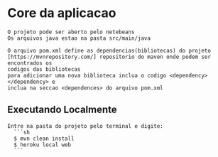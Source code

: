 # Core da aplicacao 
    O projeto pode ser aberto pelo netebeans 
    Os arquivos java estao na pasta src/main/java
    
    O arquivo pom.xml define as dependencias(bibliotecas) do projeto
    [https://mvnrepository.com/] repositorio do maven onde podem ser encontrados os
    codigos das bibliotecas  
    para adicionar uma nova biblioteca inclua o codigo <dependency></dependency> e
    inclua na seccao <dependences> do arquivo pom.xml

## Executando Localmente
    Entre na pasta do projeto pelo terminal e digite:
      ```sh
      $ mvn clean install
      $ heroku local web
      ```
 
